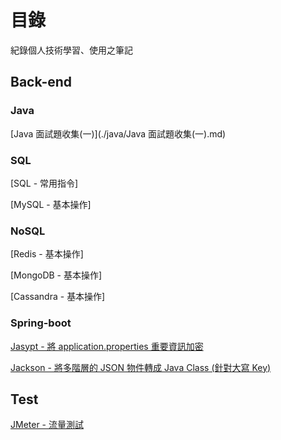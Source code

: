 # 目錄

紀錄個人技術學習、使用之筆記

## Back-end

### Java
[Java 面試題收集(一)](./java/Java 面試題收集(一).md)

### SQL

[SQL - 常用指令]

[MySQL - 基本操作]

### NoSQL

[Redis - 基本操作]

[MongoDB - 基本操作]

[Cassandra - 基本操作]

### Spring-boot

[Jasypt - 將 application.properties 重要資訊加密](./spring-boot/spring-boot-jasypt.md)

[Jackson - 將多階層的 JSON 物件轉成 Java Class (針對大寫 Key)](./spring-boot/spring-boot-jackson.md)

## Test

[JMeter - 流量測試](./test/JMeter.md)
